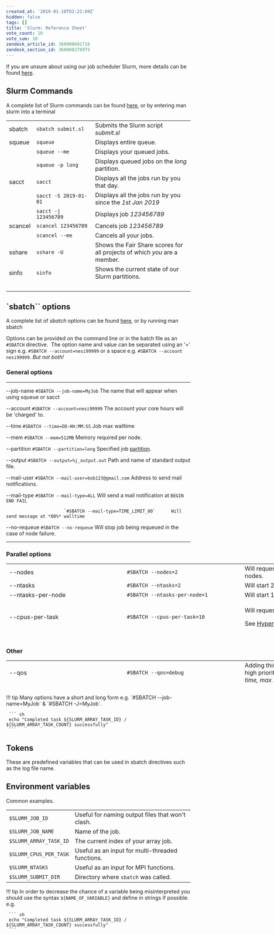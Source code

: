 ```yaml
---
created_at: '2019-01-10T02:22:09Z'
hidden: false
tags: []
title: 'Slurm: Reference Sheet'
vote_count: 10
vote_sum: 10
zendesk_article_id: 360000691716
zendesk_section_id: 360000278975
---
```


If you are unsure about using our job scheduler Slurm, more details can
be found
[here](../../Getting_Started/Next_Steps/Submitting_your_first_job.md).

## Slurm Commands

A complete list of Slurm commands can be found
[here](https://slurm.schedmd.com/man_index.html), or by entering man
slurm into a terminal

|         |                       |                                                                           |
|---------|-----------------------|---------------------------------------------------------------------------|
| sbatch  | `sbatch submit.sl`    | Submits the Slurm script *submit.sl*                                      |
| squeue  | `squeue`              | Displays entire queue.                                                    |
|         | `squeue --me`         | Displays your queued jobs.                                                |
|         | `squeue -p long`      | Displays queued jobs on the *long* partition.                             |
| sacct   | `sacct`               | Displays all the jobs run by you that day.                                |
|         | `sacct -S 2019-01-01` | Displays all the jobs run by you since the *1st Jan 2019*                 |
|         | `sacct -j 123456789`  | Displays job *123456789*                                                  |
| scancel | `scancel 123456789`   | Cancels job *123456789*                                                   |
|         | `scancel --me`        | Cancels all your jobs.                                                    |
| sshare  | `sshare -U`           | Shows the Fair Share scores for all projects of which *you* are a member. |
| sinfo   | `sinfo`               | Shows the current state of our Slurm partitions.                          |
|         |                       |                                                                           |

## `sbatch`` options

A complete list of *sbatch* options can be found
[here](https://slurm.schedmd.com/sbatch.html), or by running man sbatch

Options can be provided on the command line or in the batch file as an
`#SBATCH` directive.  The option name and value can be separated using
an '=' sign e.g. `#SBATCH --account=nesi99999` or a space e.g.
`#SBATCH --account nesi99999`. *But not both!*

### General options

  ----------------------- ---------------------------------------- -------------------------------------------------------------------------------------------------------
  --job-name              `#SBATCH --job-name=MyJob`               The name that will appear when using squeue or sacct

  --account               `#SBATCH --account=nesi99999`            The account your core hours will be 'charged' to.

  --time                  `#SBATCH --time=DD-HH:MM:SS`             Job max walltime  

  --mem                   `#SBATCH --mem=512MB`                    Memory required per node.

  --partition             `#SBATCH --partition=long`               Specified job
                                                                   [partition](../../Scientific_Computing/Running_Jobs_on_Maui_and_Mahuika/Mahuika_Slurm_Partitions.md).

  --output                `#SBATCH --output=%j_output.out`         Path and name of standard output file.

  --mail-user             `#SBATCH --mail-user=bob123@gmail.com`   Address to send mail notifications.

  --mail-type             `#SBATCH --mail-type=ALL`                Will send a mail notification at `BEGIN END FAIL`

                          `#SBATCH --mail-type=TIME_LIMIT_80`      Will send message at *80%* walltime

  --no-requeue            `#SBATCH --no-requeue`                   Will stop job being requeued in the case of node failure.
  ----------------------- ---------------------------------------- -------------------------------------------------------------------------------------------------------

### Parallel options

<table style="height: 205px; width: 966px;">
<colgroup>
<col style="width: 33%" />
<col style="width: 33%" />
<col style="width: 33%" />
</colgroup>
<tbody>
<tr class="odd" style="height: 23px;">
<td style="width: 148px; height: 23px">--nodes</td>
<td style="width: 303px; height: 23px"><code
class="sl">#SBATCH --nodes=2</code></td>
<td style="width: 446px; height: 23px">Will request tasks be run across
2 nodes.</td>
</tr>
<tr class="even" style="height: 23px;">
<td style="width: 148px; height: 23px">--ntasks</td>
<td style="width: 303px; height: 23px"><code
class="sl">#SBATCH --ntasks=2</code></td>
<td style="width: 446px; height: 23px">Will start 2 <a
href="https://support.nesi.org.nz/knowledge/articles/360000690275/">MPI</a>
tasks.</td>
</tr>
<tr class="odd" style="height: 23px;">
<td style="width: 148px; height: 23px">--ntasks-per-node</td>
<td style="width: 303px; height: 23px"><code
class="sl">#SBATCH --ntasks-per-node=1</code></td>
<td style="width: 446px; height: 23px">Will start 1 task per requested
node</td>
</tr>
<tr class="even" style="height: 23px;">
<td style="width: 148px; height: 23px">--cpus-per-task</td>
<td style="width: 303px; height: 23px"><code
class="sl">#SBATCH --cpus-per-task=10</code></td>
<td style="width: 446px; height: 23px"><p>Will request 10
<em>logical</em> CPUs per task.</p>
<p>See <a
href="../../Scientific_Computing/Running_Jobs_on_Maui_and_Mahuika/Hyperthreading.md">Hyperthreading</a>.</p></td>
</tr>
<tr class="odd" style="height: 23px;">
<td style="width: 148px; height: 23px">--mem-per-cpu</td>
<td style="width: 303px; height: 23px"><code
class="sl">#SBATCH --mem-per-cpu=512MB</code></td>
<td style="width: 446px; height: 23px"><p>Memory Per <em>logical</em>
CPU.</p>
<p><code class="sl">--mem</code> Should be used if shared memory
job.</p>
<p>See <a href="../../General/FAQs/How_do_I_request_memory.md">How do I
request memory?</a>.</p></td>
</tr>
<tr class="even" style="height: 46px;">
<td style="width: 148px; height: 46px">--array</td>
<td style="width: 303px; height: 46px"><code
class="sl">#SBATCH --array=1-5</code></td>
<td style="width: 446px; height: 46px">Will submit job 5 times each with
a different <code class="sl">$SLURM_ARRAY_TASK_ID</code>
(1,2,3,4,5)</td>
</tr>
<tr class="odd" style="height: 44px;">
<td style="width: 148px; height: 44px"> </td>
<td style="width: 303px; height: 44px"><code
class="sl">#SBATCH --array=0-20:5</code></td>
<td style="width: 446px; height: 44px">Will submit job 5 times each with
a different <code class="sl">$SLURM_ARRAY_TASK_ID</code>
(0,5,10,15,20)</td>
</tr>
<tr class="even">
<td style="width: 148px"> </td>
<td style="width: 303px"><code
class="sl">#SBATCH --array=1-100%10</code></td>
<td style="width: 446px">Will submit 1 though to 100 jobs but no more
than 10 at once.</td>
</tr>
</tbody>
</table>

### Other

<table style="height: 76px; width: 966px;">
<colgroup>
<col style="width: 33%" />
<col style="width: 33%" />
<col style="width: 33%" />
</colgroup>
<tbody>
<tr class="odd">
<td style="width: 150.433px">--qos</td>
<td style="width: 320px"><code
class="sl">#SBATCH --qos=debug</code></td>
<td style="width: 461.567px">Adding this line gives your job a very high
priority. <em>Limited to one job at a time, max 15 minutes</em>.</td>
</tr>
<tr class="even">
<td style="width: 150.433px">--profile</td>
<td style="width: 320px"><code
class="sl">#SBATCH --profile=ALL</code></td>
<td style="width: 461.567px"><p>Allows generation of a .h5 file
containing job profile information.</p>
<p>See <a
href="https://support.nesi.org.nz/hc/en-gb/articles/360000810616-How-can-I-profile-a-SLURM-job-">Slurm
Native Profiling</a>.</p></td>
</tr>
<tr class="odd">
<td style="width: 150.433px">--dependency</td>
<td style="width: 320px"><code
class="sl">#SBATCH --dependency=afterok:123456789</code></td>
<td style="width: 461.567px">Will only start after the job 123456789 has
completed.</td>
</tr>
<tr class="even">
<td style="width: 150.433px">--hint</td>
<td style="width: 320px"><code
class="sl">#SBATCH --hint=nomultithread</code></td>
<td style="width: 461.567px">Disables <a
href="../../Scientific_Computing/Running_Jobs_on_Maui_and_Mahuika/Hyperthreading.md">hyperthreading</a>,
be aware that this will significantly change how your job is
defined.</td>
</tr>
</tbody>
</table>
!!! tip
     Many options have a short and long form e.g.
     `#SBATCH --job-name=MyJob` & `#SBATCH -J=MyJob`.

     ``` sh
     echo "Completed task ${SLURM_ARRAY_TASK_ID} / ${SLURM_ARRAY_TASK_COUNT} successfully"
     ```

## Tokens

These are predefined variables that can be used in sbatch directives
such as the log file name.

## Environment variables

Common examples.

|                        |                                                  |
|------------------------|--------------------------------------------------|
| `$SLURM_JOB_ID`        | Useful for naming output files that won't clash. |
| `$SLURM_JOB_NAME`      | Name of the job.                                 |
| `$SLURM_ARRAY_TASK_ID` | The current index of your array job.             |
| `$SLURM_CPUS_PER_TASK` | Useful as an input for multi-threaded functions. |
| `$SLURM_NTASKS`        | Useful as an input for MPI functions.            |
| `$SLURM_SUBMIT_DIR`    | Directory where `sbatch` was called.             |

!!! tip
     In order to decrease the chance of a variable being misinterpreted you
     should use the syntax `${NAME_OF_VARIABLE}` and define in strings if
     possible. e.g.

     ``` sh
     echo "Completed task ${SLURM_ARRAY_TASK_ID} / ${SLURM_ARRAY_TASK_COUNT} successfully"
     ```

